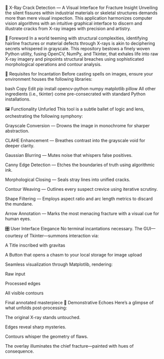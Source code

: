 🩻 X-Ray Crack Detection — A Visual Interface for Fracture Insight
Unveiling the silent fissures within industrial materials or skeletal structures demands more than mere visual inspection. This application harmonizes computer vision algorithms with an intuitive graphical interface to discern and illustrate cracks from X-ray images with precision and artistry.

🧠 Foreword
In a world teeming with structural complexities, identifying hairline fractures or material defects through X-rays is akin to deciphering secrets whispered in grayscale. This repository bestows a finely woven Python utility, fusing OpenCV, NumPy, and Tkinter, that exhales life into raw X-ray imagery and pinpoints structural breaches using sophisticated morphological operations and contour analysis.

🔧 Requisites for Incantation
Before casting spells on images, ensure your environment houses the following libraries:

bash
Copy
Edit
pip install opencv-python numpy matplotlib pillow
All other ingredients (i.e., tkinter) come pre-consecrated with standard Python installations.

🖼️ Functionality Unfurled
This tool is a subtle ballet of logic and lens, orchestrating the following symphony:

Grayscale Conversion — Drowns the image in monochrome for sharper abstraction.

CLAHE Enhancement — Breathes contrast into the grayscale void for deeper clarity.

Gaussian Blurring — Mutes noise that whispers false positives.

Canny Edge Detection — Etches the boundaries of truth using algorithmic ink.

Morphological Closing — Seals stray lines into unified cracks.

Contour Weaving — Outlines every suspect crevice using iterative scrutiny.

Shape Filtering — Employs aspect ratio and arc length metrics to discard the mundane.

Arrow Annotation — Marks the most menacing fracture with a visual cue for human eyes.

🎛️ User Interface Elegance
No terminal incantations necessary. The GUI—courtesy of Tkinter—summons interaction via:

A Title inscribed with gravitas

A Button that opens a chasm to your local storage for image upload

Seamless visualization through Matplotlib, rendering:

Raw input

Processed edges

All visible contours

Final annotated masterpiece
🧪 Demonstrative Echoes
Here’s a glimpse of what unfolds post-processing:

The original X-ray stands untouched.

Edges reveal sharp mysteries.

Contours whisper the geometry of flaws.

The overlay illuminates the chief fracture—painted with hues of consequence.
